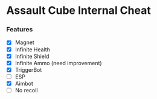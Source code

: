 # Assault Cube Internal Cheat

### Features
- [x] Magnet
- [x] Infinite Health
- [x] Infinite Shield
- [x] Infinite Ammo (need improvement)
- [x] TriggerBot
- [ ] ESP
- [x] Aimbot
- [ ] No recoil
